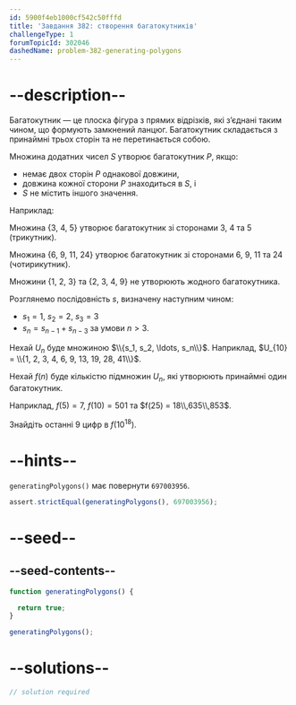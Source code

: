 ```yaml
---
id: 5900f4eb1000cf542c50fffd
title: 'Завдання 382: створення багатокутників'
challengeType: 1
forumTopicId: 302046
dashedName: problem-382-generating-polygons
---
```


# --description--

Багатокутник — це плоска фігура з прямих відрізків, які з’єднані таким чином, що формують замкнений ланцюг. Багатокутник складається з принаймні трьох сторін та не перетинається собою.

Множина додатних чисел $S$ утворює багатокутник $P$, якщо:

- немає двох сторін $P$ однакової довжини,
- довжина кожної сторони $P$ знаходиться в $S$, і
- $S$ не містить іншого значення.

Наприклад:

Множина {3, 4, 5} утворює багатокутник зі сторонами 3, 4 та 5 (трикутник).

Множина {6, 9, 11, 24} утворює багатокутник зі сторонами 6, 9, 11 та 24 (чотирикутник).

Множини {1, 2, 3} та {2, 3, 4, 9} не утворюють жодного багатокутника.

Розглянемо послідовність $s$, визначену наступним чином:

- $s_1 = 1$, $s_2 = 2$, $s_3 = 3$
- $s_n = s_{n - 1} + s_{n - 3}$ за умови $n > 3$.

Нехай $U_n$ буде множиною $\\{s_1, s_2, \ldots, s_n\\}$. Наприклад, $U_{10} = \\{1, 2, 3, 4, 6, 9, 13, 19, 28, 41\\}$.

Нехай $f(n)$ буде кількістю підмножин $U_n$, які утворюють принаймні один багатокутник.

Наприклад, $f(5) = 7$, $f(10) = 501$ та $f(25) = 18\\,635\\,853$.

Знайдіть останні 9 цифр в $f({10}^{18})$.

# --hints--

`generatingPolygons()` має повернути `697003956`.

```js
assert.strictEqual(generatingPolygons(), 697003956);
```

# --seed--

## --seed-contents--

```js
function generatingPolygons() {

  return true;
}

generatingPolygons();
```

# --solutions--

```js
// solution required
```
